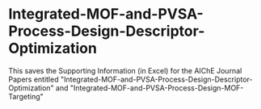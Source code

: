 # Integrated-MOF-and-PVSA-Process-Design-Descriptor-Optimization

This saves the Supporting Information (in Excel) for the AIChE Journal Papers entitled "Integrated-MOF-and-PVSA-Process-Design-Descriptor-Optimization" and "Integrated-MOF-and-PVSA-Process-Design-MOF-Targeting"
